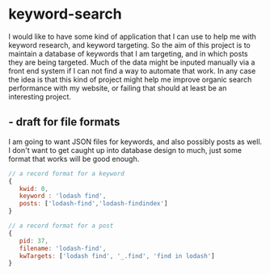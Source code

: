 # keyword-search

I would like to have some kind of application that I can use to help me with keyword research, and keyword targeting. So the aim of this project is to maintain a database of keywords that I am targeting, and in which posts they are being targeted. Much of the data might be inputed manually via a front end system if I can not find a way to automate that work. In any case the idea is that this kind of project might help me improve organic search performance with my website, or failing that should at least be an interesting project.

## - draft for file formats

I am going to want JSON files for keywords, and also possibly posts as well. I don't want to get caught up into database design to much, just some format that works will be good enough.

```js
// a record format for a keyword
{
   kwid: 0,
   keyword : 'lodash find',
   posts: ['lodash-find','lodash-findindex']
}

// a record format for a post
{
   pid: 37,
   filename: 'lodash-find',
   kwTargets: ['lodash find', '_.find', 'find in lodash']
}
```